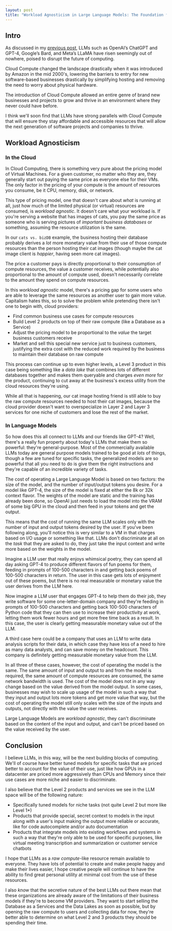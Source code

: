 ```yaml
---
layout: post
title: "Workload Agnosticism in Large Language Models: The Foundation for the Next Generation of Computing"
---
```

## Intro

As discussed in my [previous post](./2023-03-26-metaverse-vs-llms.md), LLMs such as OpenAI’s ChatGPT and GPT-4, Google’s Bard, and Meta’s LLaMA have risen seemingly out of nowhere, poised to disrupt the future of computing.

Cloud Compute changed the landscape drastically when it was introduced by Amazon in the mid 2000's, lowering the barriers to entry for new software-based businesses drastically by simplifying hosting and removing the need to worry about physical hardware.

The introduction of Cloud Compute allowed an entire genre of brand new businesses and projects to grow and thrive in an environment where they never could have before.

I think we'll soon find that LLMs have strong parallels with Cloud Compute that will ensure they stay affordable and accessible resources that will allow the next generation of software projects and companies to thrive.

## Workload Agnosticism

### In the Cloud

In Cloud Computing, there is something very pure about the pricing model of Virtual Machines. For a given customer, no matter who they are, they generally start out paying the same price as everyone else for their VMs. The only factor in the pricing of your compute is the amount of resources you consume, be it CPU, memory, disk, or network.

This type of pricing model, one that doesn't care about _what_ is running at all, just how much of the limited physical (or virtual) resources are consumed, is _workload agnostic_. It doesn't care what your workload is. If you're serving a website that has images of cats, you pay the same price as someone who is serving pictures of _important business databases_ or something, assuming the resource utilization is the same.

In our `cats vs. bizDB` example, the business hosting their database probably derives a _lot_ more monetary value from their use of those compute resources than the person hosting their cat images (though maybe the cat image client is _happier_, having seen more cat images).

The price a customer pays is directly proportional to their consumption of compute resources, the value a customer receives, while potentially also proportional to the amount of compute used, doesn't necessarily correlate to the amount they spend on compute resources.

In this _workload agnostic_ model, there's a pricing gap for some users who are able to leverage the same resources as another user to gain more value. Capitalism hates this, so to solve the problem while pretending there isn't one to begin with, cloud providers:
- Find common business use cases for compute resources
- Build Level 2 products on top of their raw compute (like a Database as a Service)
- Adjust the pricing model to be proportional to the _value_ the target business customers receive
- Market and sell this special new service just to business customers, justifying the extra cost with the reduced work required by the business to maintain their database on raw compute

This process can continue up to even higher levels, a Level 3 product in this case being something like a _data lake_ that combines lots of different databases together and makes them queryable and charges _even more_ for the product, continuing to cut away at the business's excess utility from the cloud resources they're using.

While all that is happening, our cat image hosting friend is still able to buy the raw compute resources needed to host their cat images, because the cloud provider doesn't want to overspecialize in Layer 2 and Layer 3 services for one niche of customers and lose the rest of the market.

### In Language Models

So how does this all connect to LLMs and our friends like GPT-4? Well, there's a really fun property about today's LLMs that make them so powerful: they're general-purpose. Most of the commercially available LLMs today are general purpose models trained to be good at _lots_ of things, though a few are tuned for specific tasks, the generalized models are so powerful that all you need to do is give them the right instructions and they're capable of an incredible variety of tasks.

The cost of operating a Large Language Model is based on two factors: the size of the model, and the number of input/output tokens you desire. For a model like GPT-4, the size of the model is fixed at either the 8k or 32k context flavor. The weights of the model are static and the training has already been done, so OpenAI just needs to load the model into the VRAM of some big GPU in the cloud and then feed in your tokens and get the output.

This means that the cost of running the same LLM scales only with the number of input and output tokens desired by the user. If you've been following along, you'll notice this is very similar to a VM in that charges based on I/O usage or something like that. LLMs don't discriminate at all on the _task_ that they are asked to do, they just take the input context and write more based on the weights in the model.

Imagine a LLM user that really enjoys whimsical poetry, they can spend all day asking GPT-4 to produce different flavors of fun poems for them, feeding in prompts of 100-500 characters in and getting back poems of 100-500 characters in return. The user in this case gets lots of enjoyment out of these poems, but there is no real measurable or monetary value the user derives from the LLM here.

Now imagine a LLM user that engages GPT-4 to help them do their job, they write software for some one-letter-domain company and they're feeding in prompts of 100-500 characters and getting back 100-500 characters of Python code that they can then use to increase their productivity at work, letting them work fewer hours and get more free time back as a result. In this case, the user is clearly getting measurable monetary value out of the LLM.

A third case here could be a company that uses an LLM to write data analysis scripts for their data, in which case they have less of a need to hire as many data analysts, and can save money on the headcount. This company is definitely getting measurable monetary value from the LLM.

In all three of these cases, however, the cost of operating the model is the same. The same amount of input and output to and from the model is required, the same amount of compute resources are consumed, the same network bandwidth is used. The cost of the model does not in any way change based on the value derived from the model output. In some cases, businesses may wish to scale up usage of the model in such a way that they input and output lots more tokens and get more value that way, but the cost of operating the model still only scales with the size of the inputs and outputs, not directly with the value the user receives.

Large Language Models are _workload agnostic_, they can't discriminate based on the content of the input and output, and can't be priced based on the value received by the user.

## Conclusion

I believe LLMs, in this way, will be the next building blocks of computing. We'll of course have better tuned models for specific tasks that are priced better to account for the value of their use, just like how GPUs in a datacenter are priced more aggressively than CPUs and Memory since their use cases are more niche and easier to discriminate.

I also believe that the Level 2 products and services we see in the LLM space will be of the following nature:
- Specifically tuned models for niche tasks (not quite Level 2 but more like Level 1*)
- Products that provide special, secret context to models in the input along with a user's input making the output more reliable or accurate, like for code autocomplete and/or auto documentation
- Products that integrate models into existing workflows and systems in such a way that they're only able to be used for specific purposes, like virtual meeting transcription and summarization or customer service chatbots

I hope that LLMs as a _raw compute_-like resource remain available to everyone. They have lots of potential to create and make people happy and make their lives easier, I hope creative people will continue to have the ability to find great personal utility at minimal cost from the use of these resources.

I also _know_ that the secretive nature of the best LLMs out there mean that these organizations are already aware of the limitations of their business models if they're to become VM providers. They want to start selling the Database as a Services and the Data Lakes as soon as possible, but by opening the raw compute to users and collecting data for now, they're better able to determine on what Level 2 and 3 products they should be spending their time.

